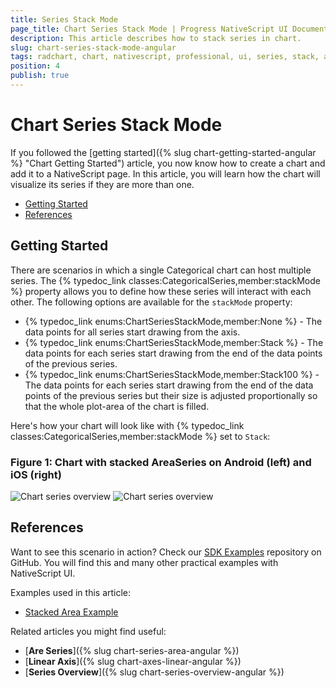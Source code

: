 ```yaml
---
title: Series Stack Mode
page_title: Chart Series Stack Mode | Progress NativeScript UI Documentation
description: This article describes how to stack series in chart.
slug: chart-series-stack-mode-angular
tags: radchart, chart, nativescript, professional, ui, series, stack, angular
position: 4
publish: true
---
```


# Chart Series Stack Mode

If you followed the [getting started]({% slug chart-getting-started-angular %} "Chart Getting Started") article, you now know how to create a chart and add it to a NativeScript page. In this article, you will learn how the chart will visualize its series if they are more than one.

* [Getting Started](#getting-started)
* [References](#references)

## Getting Started

There are scenarios in which a single Categorical chart can host multiple series. The {% typedoc_link classes:CategoricalSeries,member:stackMode %} property allows you to define how these series will interact with each other. The following options are available for the `stackMode` property:

* {% typedoc_link enums:ChartSeriesStackMode,member:None %} - The data points for all series start drawing from the axis.
* {% typedoc_link enums:ChartSeriesStackMode,member:Stack %} - The data points for each series start drawing from the end of the data points of the previous series.
* {% typedoc_link enums:ChartSeriesStackMode,member:Stack100 %} - The data points for each series start drawing from the end of the data points of the previous series but their size is adjusted proportionally so that the whole plot-area of the chart is filled.

Here's how your chart will look like with {% typedoc_link classes:CategoricalSeries,member:stackMode %} set to `Stack`:

### Figure 1: Chart with stacked AreaSeries on Android (left) and iOS (right)

![Chart series overview](../../../img/ns_ui/stacked_area_series_android.png "Bar series on Android.") ![Chart series overview](../../../img/ns_ui/stacked_area_series_ios.png "Bar series on iOS.")

## References

Want to see this scenario in action?
Check our [SDK Examples](https://github.com/NativeScript/nativescript-ui-samples-angular) repository on GitHub. You will find this and many other practical examples with NativeScript UI.

Examples used in this article:

* [Stacked Area Example](https://github.com/NativeScript/nativescript-ui-samples-angular/tree/master/chart/app/examples/series/area)

Related articles you might find useful:

* [**Are Series**]({% slug chart-series-area-angular %})
* [**Linear Axis**]({% slug chart-axes-linear-angular %})
* [**Series Overview**]({% slug chart-series-overview-angular %})
